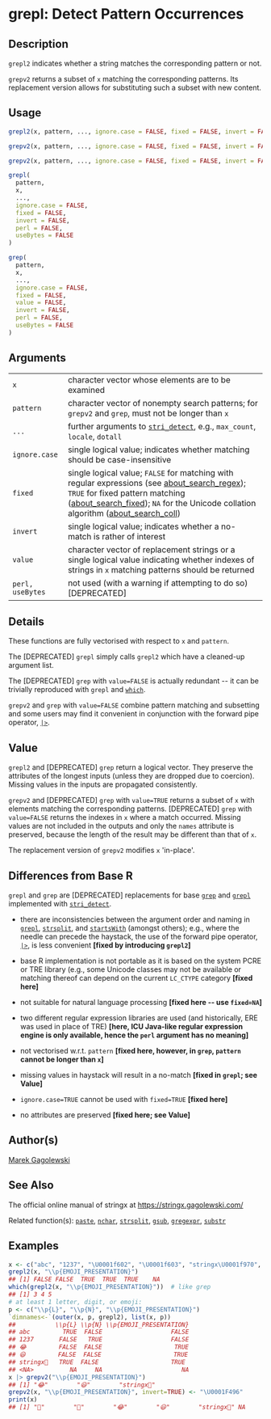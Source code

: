 # grepl: Detect Pattern Occurrences

## Description

`grepl2` indicates whether a string matches the corresponding pattern or not.

`grepv2` returns a subset of `x` matching the corresponding patterns. Its replacement version allows for substituting such a subset with new content.

## Usage

```r
grepl2(x, pattern, ..., ignore.case = FALSE, fixed = FALSE, invert = FALSE)

grepv2(x, pattern, ..., ignore.case = FALSE, fixed = FALSE, invert = FALSE)

grepv2(x, pattern, ..., ignore.case = FALSE, fixed = FALSE, invert = FALSE) <- value

grepl(
  pattern,
  x,
  ...,
  ignore.case = FALSE,
  fixed = FALSE,
  invert = FALSE,
  perl = FALSE,
  useBytes = FALSE
)

grep(
  pattern,
  x,
  ...,
  ignore.case = FALSE,
  fixed = FALSE,
  value = FALSE,
  invert = FALSE,
  perl = FALSE,
  useBytes = FALSE
)
```

## Arguments

|                  |                                                                                                                                                                                                                                                                                                                                                                                                                      |
|------------------|----------------------------------------------------------------------------------------------------------------------------------------------------------------------------------------------------------------------------------------------------------------------------------------------------------------------------------------------------------------------------------------------------------------------|
| `x`              | character vector whose elements are to be examined                                                                                                                                                                                                                                                                                                                                                                   |
| `pattern`        | character vector of nonempty search patterns; for `grepv2` and `grep`, must not be longer than `x`                                                                                                                                                                                                                                                                                                                   |
| `...`            | further arguments to [`stri_detect`](https://stringi.gagolewski.com/rapi/stri_detect.html), e.g., `max_count`, `locale`, `dotall`                                                                                                                                                                                                                                                                                    |
| `ignore.case`    | single logical value; indicates whether matching should be case-insensitive                                                                                                                                                                                                                                                                                                                                          |
| `fixed`          | single logical value; `FALSE` for matching with regular expressions (see [about\_search\_regex](https://stringi.gagolewski.com/rapi/about_search_regex.html)); `TRUE` for fixed pattern matching ([about\_search\_fixed](https://stringi.gagolewski.com/rapi/about_search_fixed.html)); `NA` for the Unicode collation algorithm ([about\_search\_coll](https://stringi.gagolewski.com/rapi/about_search_coll.html)) |
| `invert`         | single logical value; indicates whether a no-match is rather of interest                                                                                                                                                                                                                                                                                                                                             |
| `value`          | character vector of replacement strings or a single logical value indicating whether indexes of strings in `x` matching patterns should be returned                                                                                                                                                                                                                                                                  |
| `perl, useBytes` | not used (with a warning if attempting to do so) \[DEPRECATED\]                                                                                                                                                                                                                                                                                                                                                      |

## Details

These functions are fully vectorised with respect to `x` and `pattern`.

The \[DEPRECATED\] `grepl` simply calls `grepl2` which have a cleaned-up argument list.

The \[DEPRECATED\] `grep` with `value=FALSE` is actually redundant -- it can be trivially reproduced with `grepl` and [`which`](https://stat.ethz.ch/R-manual/R-devel/library/base/help/which.html).

`grepv2` and `grep` with `value=FALSE` combine pattern matching and subsetting and some users may find it convenient in conjunction with the forward pipe operator, [`|>`](https://stat.ethz.ch/R-manual/R-devel/library/base/help/%7C%3E.html).

## Value

`grepl2` and \[DEPRECATED\] `grep` return a logical vector. They preserve the attributes of the longest inputs (unless they are dropped due to coercion). Missing values in the inputs are propagated consistently.

`grepv2` and \[DEPRECATED\] `grep` with `value=TRUE` returns a subset of `x` with elements matching the corresponding patterns. \[DEPRECATED\] `grep` with `value=FALSE` returns the indexes in `x` where a match occurred. Missing values are not included in the outputs and only the `names` attribute is preserved, because the length of the result may be different than that of `x`.

The replacement version of `grepv2` modifies `x` \'in-place\'.

## Differences from Base R

`grepl` and `grep` are \[DEPRECATED\] replacements for base [`grep`](https://stat.ethz.ch/R-manual/R-devel/library/base/help/grep.html) and [`grepl`](https://stat.ethz.ch/R-manual/R-devel/library/base/help/grepl.html) implemented with [`stri_detect`](https://stringi.gagolewski.com/rapi/stri_detect.html).

-   there are inconsistencies between the argument order and naming in [`grepl`](https://stat.ethz.ch/R-manual/R-devel/library/base/help/grepl.html), [`strsplit`](https://stat.ethz.ch/R-manual/R-devel/library/base/help/strsplit.html), and [`startsWith`](https://stat.ethz.ch/R-manual/R-devel/library/base/help/startsWith.html) (amongst others); e.g., where the needle can precede the haystack, the use of the forward pipe operator, [`|>`](https://stat.ethz.ch/R-manual/R-devel/library/base/help/%7C%3E.html), is less convenient **\[fixed by introducing `grepl2`\]**

-   base R implementation is not portable as it is based on the system PCRE or TRE library (e.g., some Unicode classes may not be available or matching thereof can depend on the current `LC_CTYPE` category **\[fixed here\]**

-   not suitable for natural language processing **\[fixed here -- use `fixed=NA`\]**

-   two different regular expression libraries are used (and historically, ERE was used in place of TRE) **\[here, <span class="pkg">ICU</span> Java-like regular expression engine is only available, hence the `perl` argument has no meaning\]**

-   not vectorised w.r.t. `pattern` **\[fixed here, however, in `grep`, `pattern` cannot be longer than `x`\]**

-   missing values in haystack will result in a no-match **\[fixed in `grepl`; see Value\]**

-   `ignore.case=TRUE` cannot be used with `fixed=TRUE` **\[fixed here\]**

-   no attributes are preserved **\[fixed here; see Value\]**

## Author(s)

[Marek Gagolewski](https://www.gagolewski.com/)

## See Also

The official online manual of <span class="pkg">stringx</span> at <https://stringx.gagolewski.com/>

Related function(s): [`paste`](paste.md), [`nchar`](nchar.md), [`strsplit`](strsplit.md), [`gsub`](gsub.md), [`gregexpr`](gregexpr.md), [`substr`](substr.md)

## Examples




```r
x <- c("abc", "1237", "\U0001f602", "\U0001f603", "stringx\U0001f970", NA)
grepl2(x, "\\p{EMOJI_PRESENTATION}")
## [1] FALSE FALSE  TRUE  TRUE  TRUE    NA
which(grepl2(x, "\\p{EMOJI_PRESENTATION}"))  # like grep
## [1] 3 4 5
# at least 1 letter, digit, or emoji:
p <- c("\\p{L}", "\\p{N}", "\\p{EMOJI_PRESENTATION}")
`dimnames<-`(outer(x, p, grepl2), list(x, p))
##           \\p{L} \\p{N} \\p{EMOJI_PRESENTATION}
## abc         TRUE  FALSE                   FALSE
## 1237       FALSE   TRUE                   FALSE
## 😂         FALSE  FALSE                    TRUE
## 😃         FALSE  FALSE                    TRUE
## stringx🥰   TRUE  FALSE                    TRUE
## <NA>          NA     NA                      NA
x |> grepv2("\\p{EMOJI_PRESENTATION}")
## [1] "😂"        "😃"        "stringx🥰"
grepv2(x, "\\p{EMOJI_PRESENTATION}", invert=TRUE) <- "\U0001F496"
print(x)
## [1] "💖"        "💖"        "😂"        "😃"        "stringx🥰" NA
```
